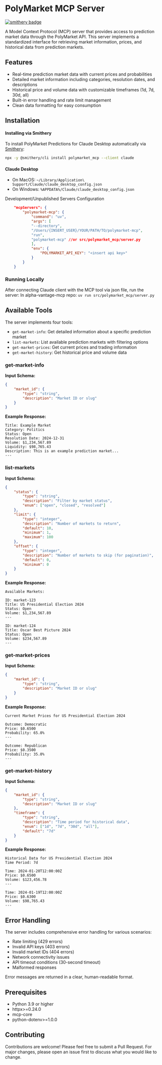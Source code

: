 # PolyMarket MCP Server
[![smithery badge](https://smithery.ai/badge/polymarket_mcp)](https://smithery.ai/server/polymarket_mcp)

A Model Context Protocol (MCP) server that provides access to prediction market data through the PolyMarket API. This server implements a standardized interface for retrieving market information, prices, and historical data from prediction markets.

## Features

- Real-time prediction market data with current prices and probabilities
- Detailed market information including categories, resolution dates, and descriptions
- Historical price and volume data with customizable timeframes (1d, 7d, 30d, all)
- Built-in error handling and rate limit management
- Clean data formatting for easy consumption

## Installation

#### Installing via Smithery

To install PolyMarket Predictions for Claude Desktop automatically via [Smithery](https://smithery.ai/server/polymarket_mcp):

```bash
npx -y @smithery/cli install polymarket_mcp --client claude
```

#### Claude Desktop
- On MacOS: `~/Library/Application\ Support/Claude/claude_desktop_config.json`
- On Windows: `%APPDATA%/Claude/claude_desktop_config.json`

<summary>Development/Unpublished Servers Configuration</summary>

```json
    "mcpServers": {
        "polymarket-mcp": {
            "command": "uv",
            "args": [
            "--directory",
            "/Users/{INSERT_USER}/YOUR/PATH/TO/polymarket-mcp",
            "run",
            "polymarket-mcp" //or src/polymarket_mcp/server.py
            ],
            "env": {
                "POLYMARKET_API_KEY": "<insert api key>"
            }
        }
    }
```

### Running Locally
After connecting Claude client with the MCP tool via json file, run the server:
In alpha-vantage-mcp repo: `uv run src/polymarket_mcp/server.py`


## Available Tools

The server implements four tools:
- `get-market-info`: Get detailed information about a specific prediction market
- `list-markets`: List available prediction markets with filtering options
- `get-market-prices`: Get current prices and trading information
- `get-market-history`: Get historical price and volume data

### get-market-info

**Input Schema:**
```json
{
    "market_id": {
        "type": "string",
        "description": "Market ID or slug"
    }
}
```

**Example Response:**
```
Title: Example Market
Category: Politics
Status: Open
Resolution Date: 2024-12-31
Volume: $1,234,567.89
Liquidity: $98,765.43
Description: This is an example prediction market...
---
```

### list-markets

**Input Schema:**
```json
{
    "status": {
        "type": "string",
        "description": "Filter by market status",
        "enum": ["open", "closed", "resolved"]
    },
    "limit": {
        "type": "integer",
        "description": "Number of markets to return",
        "default": 10,
        "minimum": 1,
        "maximum": 100
    },
    "offset": {
        "type": "integer",
        "description": "Number of markets to skip (for pagination)",
        "default": 0,
        "minimum": 0
    }
}
```

**Example Response:**
```
Available Markets:

ID: market-123
Title: US Presidential Election 2024
Status: Open
Volume: $1,234,567.89
---

ID: market-124
Title: Oscar Best Picture 2024
Status: Open
Volume: $234,567.89
---
```

### get-market-prices

**Input Schema:**
```json
{
    "market_id": {
        "type": "string",
        "description": "Market ID or slug"
    }
}
```

**Example Response:**
```
Current Market Prices for US Presidential Election 2024

Outcome: Democratic
Price: $0.6500
Probability: 65.0%
---

Outcome: Republican
Price: $0.3500
Probability: 35.0%
---
```

### get-market-history

**Input Schema:**
```json
{
    "market_id": {
        "type": "string",
        "description": "Market ID or slug"
    },
    "timeframe": {
        "type": "string",
        "description": "Time period for historical data",
        "enum": ["1d", "7d", "30d", "all"],
        "default": "7d"
    }
}
```

**Example Response:**
```
Historical Data for US Presidential Election 2024
Time Period: 7d

Time: 2024-01-20T12:00:00Z
Price: $0.6500
Volume: $123,456.78
---

Time: 2024-01-19T12:00:00Z
Price: $0.6300
Volume: $98,765.43
---
```

## Error Handling

The server includes comprehensive error handling for various scenarios:

- Rate limiting (429 errors)
- Invalid API keys (403 errors)
- Invalid market IDs (404 errors)
- Network connectivity issues
- API timeout conditions (30-second timeout)
- Malformed responses

Error messages are returned in a clear, human-readable format.

## Prerequisites

- Python 3.9 or higher
- httpx>=0.24.0
- mcp-core
- python-dotenv>=1.0.0

## Contributing

Contributions are welcome! Please feel free to submit a Pull Request. For major changes, please open an issue first to discuss what you would like to change.
